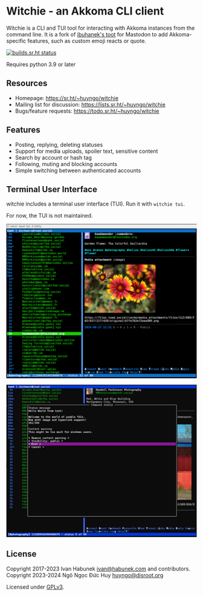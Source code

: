 <!--
SPDX-FileCopyrightText: 2023-2024 Ngô Ngọc Đức Huy <huyngo@disroot.org>

SPDX-License-Identifier: GPL-3.0-only
-->

# Witchie - an Akkoma CLI client

Witchie is a CLI and TUI tool for interacting with Akkoma instances from the
command line.  It is a fork of [ibuhanek's toot](https://github.com/ihabunek/toot)
for Mastodon to add Akkoma-specific features, such as custom emoji reacts or quote.

[![builds.sr.ht status](https://builds.sr.ht/~huyngo/witchie.svg)](https://builds.sr.ht/~huyngo/witchie?)

Requires python 3.9 or later

## Resources

* Homepage: https://sr.ht/~huyngo/witchie
* Mailing list for discussion: https://lists.sr.ht/~huyngo/witchie
* Bugs/feature requests: https://todo.sr.ht/~huyngo/witchie

## Features

* Posting, replying, deleting statuses
* Support for media uploads, spoiler text, sensitive content
* Search by account or hash tag
* Following, muting and blocking accounts
* Simple switching between authenticated accounts

## Terminal User Interface

witchie includes a terminal user interface (TUI). Run it with `witchie tui`.

For now, the TUI is not maintained.

![TUI timeline](https://raw.githubusercontent.com/ihabunek/toot/master/docs/images/tui_list.png)

![compose post in TUI](https://raw.githubusercontent.com/ihabunek/toot/master/docs/images/tui_compose.png)

## License

Copyright 2017-2023 Ivan Habunek <ivan@habunek.com> and contributors.
Copyright 2023-2024 Ngô Ngọc Đức Huy <huyngo@disroot.org>

Licensed under [GPLv3](http://www.gnu.org/licenses/gpl-3.0.html).
